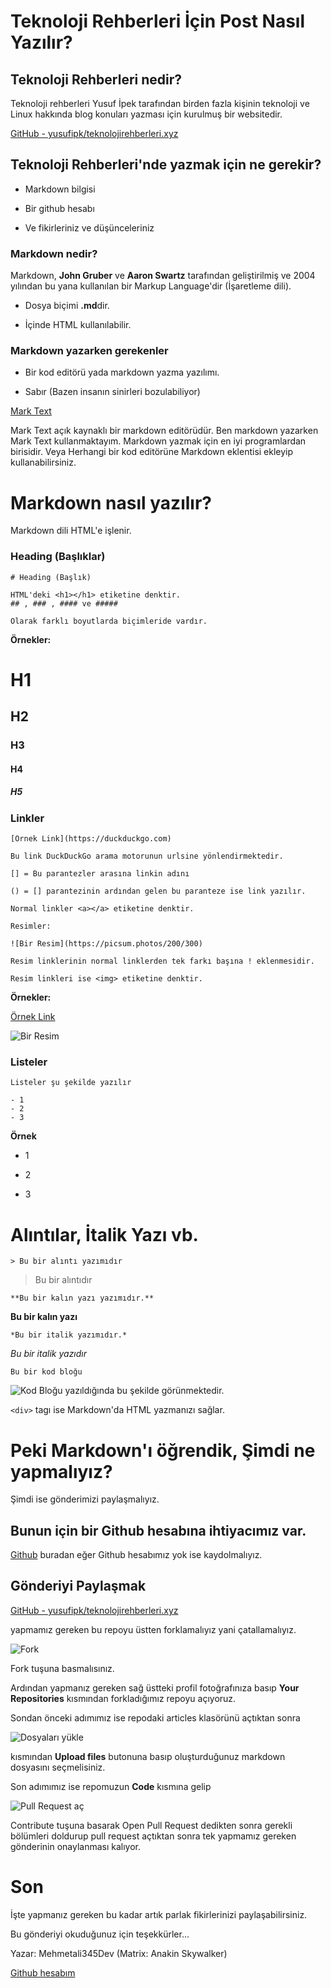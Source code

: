 # Teknoloji Rehberleri İçin Post Nasıl Yazılır?

## Teknoloji Rehberleri nedir?

Teknoloji rehberleri Yusuf İpek tarafından birden fazla kişinin teknoloji ve Linux hakkında blog konuları yazması için kurulmuş bir websitedir.

[GitHub - yusufipk/teknolojirehberleri.xyz](https://github.com/yusufipk/teknolojirehberleri.xyz)

## Teknoloji Rehberleri'nde yazmak için ne gerekir?

- Markdown bilgisi

- Bir github hesabı

- Ve fikirleriniz ve düşünceleriniz

### Markdown nedir?

Markdown, **John Gruber** ve **Aaron Swartz** tarafından geliştirilmiş ve 2004 yılından bu yana kullanılan bir Markup Language'dir (İşaretleme dili).

- Dosya biçimi **.md**dir.

- İçinde HTML kullanılabilir.

### Markdown yazarken gerekenler

- Bir kod editörü yada markdown yazma yazılımı.

- Sabır (Bazen insanın sinirleri bozulabiliyor)

[Mark Text](https://marktext.app/)

Mark Text açık kaynaklı bir markdown editörüdür. Ben markdown yazarken Mark Text kullanmaktayım. Markdown yazmak için en iyi programlardan birisidir. Veya Herhangi bir kod editörüne Markdown eklentisi ekleyip kullanabilirsiniz.

# Markdown nasıl yazılır?

Markdown dili HTML'e işlenir.

### Heading (Başlıklar)

```
# Heading (Başlık)

HTML'deki <h1></h1> etiketine denktir.
## , ### , #### ve ##### 

Olarak farklı boyutlarda biçimleride vardır. 
```

**Örnekler:**

# H1

## H2

### H3

#### H4

##### H5

### Linkler

```
[Örnek Link](https://duckduckgo.com)

Bu link DuckDuckGo arama motorunun urlsine yönlendirmektedir.

[] = Bu parantezler arasına linkin adını

() = [] parantezinin ardından gelen bu paranteze ise link yazılır.

Normal linkler <a></a> etiketine denktir.

Resimler:

![Bir Resim](https://picsum.photos/200/300)

Resim linklerinin normal linklerden tek farkı başına ! eklenmesidir.

Resim linkleri ise <img> etiketine denktir.
```

**Örnekler:**

[Örnek Link](https://duckduckgo.com)

![Bir Resim](https://picsum.photos/200/300)

### Listeler

```
Listeler şu şekilde yazılır

- 1
- 2
- 3
```

**Örnek**

- 1

- 2

- 3

# Alıntılar, İtalik Yazı vb.

```
> Bu bir alıntı yazımıdır
```

> Bu bir alıntıdır

```
**Bu bir kalın yazı yazımıdır.**
```

**Bu bir kalın yazı**

```
*Bu bir italik yazımıdır.*
```

*Bu bir italik yazıdır*

```
Bu bir kod bloğu
```
![Kod Bloğu](https://i.postimg.cc/d1gys1j2/teknoloji-rehberleri-icin-post-nasil-yazilir-2.webp)
yazıldığında bu şekilde görünmektedir.

`<div>` tagı ise Markdown'da HTML yazmanızı sağlar.

# Peki Markdown'ı öğrendik, Şimdi ne yapmalıyız?

Şimdi ise gönderimizi paylaşmalıyız.

## Bunun için bir Github hesabına ihtiyacımız var.

[Github](https://github.com/join) buradan eğer Github hesabımız yok ise kaydolmalıyız.

## Gönderiyi Paylaşmak

[GitHub - yusufipk/teknolojirehberleri.xyz](https://github.com/yusufipk/teknolojirehberleri.xyz)

yapmamız gereken bu repoyu üstten forklamalıyız yani çatallamalıyız.

![Fork](https://i.postimg.cc/t4zW399b/teknoloji-rehberleri-icin-post-nasil-yazilir-1.webp)

Fork tuşuna basmalısınız.

Ardından yapmanız gereken sağ üstteki profil fotoğrafınıza basıp **Your Repositories** kısmından forkladığımız repoyu açıyoruz.

Sondan önceki adımımız ise repodaki articles klasörünü açtıktan sonra 

![Dosyaları yükle](https://i.postimg.cc/gc6hMVGN/teknoloji-rehberleri-icin-post-nasil-yazilir-4.webp)

kısmından **Upload files** butonuna basıp oluşturduğunuz markdown dosyasını seçmelisiniz.

Son adımımız ise repomuzun **Code** kısmına gelip

![Pull Request aç](https://i.postimg.cc/6qRGyXMD/teknoloji-rehberleri-icin-post-nasil-yazilir-3.webp)

Contribute tuşuna basarak Open Pull Request dedikten sonra gerekli bölümleri doldurup pull request açtıktan sonra tek yapmamız gereken gönderinin onaylanması kalıyor.

# Son

İşte yapmanız gereken bu kadar artık parlak fikirlerinizi paylaşabilirsiniz.

Bu gönderiyi okuduğunuz için teşekkürler...

Yazar: Mehmetali345Dev (Matrix: Anakin Skywalker)

[Github hesabım](https://github.com/Mehmetali345Dev)
